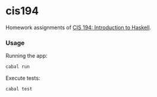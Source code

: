 # cis194
Homework assignments of [CIS 194: Introduction to Haskell](https://www.cis.upenn.edu/~cis1940/spring13/).

### Usage
Running the app:
```sh
cabal run
```

Execute tests:
```sh
cabal test
```

